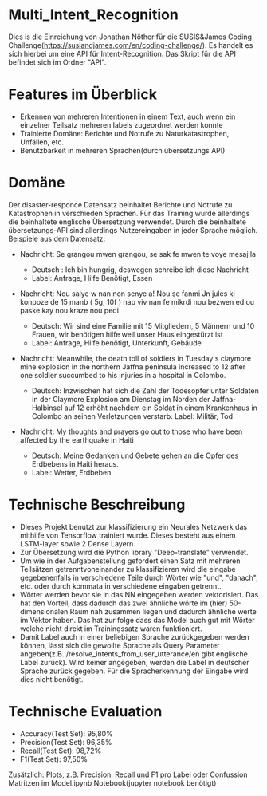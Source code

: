 # Multi_Intent_Recognition

Dies is die Einreichung von Jonathan Nöther für die SUSIS&James Coding Challenge(https://susiandjames.com/en/coding-challenge/). Es handelt es sich hierbei um eine API für Intent-Recognition. Das Skript für die API befindet sich im Ordner "API".
# Features im Überblick
- Erkennen von mehreren Intentionen in einem Text, auch wenn ein einzelner Teilsatz mehreren labels zugeordnet werden konnte
- Trainierte Domäne: Berichte und Notrufe zu Naturkatastrophen, Unfällen, etc.
- Benutzbarkeit in mehreren Sprachen(durch übersetzungs API)

# Domäne
Der disaster-responce Datensatz beinhaltet Berichte und Notrufe zu Katastrophen in verschieden Sprachen. Für das Training wurde allerdings die beinhaltete englische Übersetzung verwendet. Durch die beinhaltete übersetzungs-API sind allerdings Nutzereingaben in jeder Sprache möglich.
Beispiele aus dem Datensatz:
- Nachricht: Se grangou mwen grangou, se sak fe mwen te voye mesaj la
    - Deutsch : Ich bin hungrig, deswegen schreibe ich diese Nachricht
    - Label: Anfrage, Hilfe Benötigt, Essen

- Nachricht: Nou salye w nan non senye a! Nou se fanmi Jn jules ki konpoze de 15 manb ( 5g, 10f ) nap viv nan fe mikrdi nou bezwen ed ou paske kay nou kraze nou pedi
    - Deutsch: Wir sind eine Familie mit 15 Mitgliedern, 5 Männern und 10 Frauen, wir benötigen hilfe weil unser Haus eingestürzt ist
    - Label: Anfrage, Hilfe benötigt, Unterkunft, Gebäude

- Nachricht: Meanwhile, the death toll of soldiers in Tuesday's claymore mine explosion in the northern Jaffna peninsula increased to 12 after one soldier succumbed to his injuries in a hospital in Colombo.
    - Deutsch: Inzwischen hat sich die Zahl der Todesopfer unter Soldaten in der Claymore Explosion am Dienstag im Norden der Jaffna-Halbinsel auf 12 erhöht nachdem ein Soldat in einem Krankenhaus in Colombo an seinen Verletzungen verstarb.
    Label: Militär, Tod

- Nachricht: My thoughts and prayers go out to those who have been affected by the earthquake in Haiti
    - Deutsch: Meine Gedanken und Gebete gehen an die Opfer des Erdbebens in Haiti heraus.
    - Label: Wetter, Erdbeben

# Technische Beschreibung
- Dieses Projekt benutzt zur klassifizierung ein Neurales Netzwerk das mithilfe von Tensorflow trainiert wurde. Dieses besteht aus einem LSTM-layer sowie 2 Dense Layern. 
- Zur Übersetzung wird die Python library "Deep-translate" verwendet.  
- Um wie in der Aufgabenstellung gefordert einen Satz mit mehreren Teilsätzen getrenntvoneinander zu klassifizieren wird die eingabe gegebenenfalls in verschiedene Teile durch Wörter wie "und", "danach", etc. oder durch kommata in verschiedene eingaben getrennt.
- Wörter werden bevor sie in das NN eingegeben werden vektorisiert. Das hat den Vorteil, dass dadurch das zwei ähnliche wörte im (hier) 50-dimensionalen Raum nah zusammen liegen und dadurch ähnliche werte im Vektor haben. Das hat zur folge dass das Model auch gut mit Wörter welche nicht direkt im Trainingssatz waren funktioniert.
- Damit Label auch in einer beliebigen Sprache zurückgegeben werden können, lässt sich die gewollte Sprache als Query Parameter angeben(z.B. /resolve_intents_from_user_utterance/en gibt englische Label zurück). Wird keiner angegeben, werden die Label in deutscher Sprache zurück gegeben. Für die Spracherkennung der Eingabe wird dies nicht benötigt.

# Technische Evaluation
- Accuracy(Test Set): 95,80%
- Precision(Test Set): 96,35%
- Recall(Test Set): 98,72%
- F1(Test Set): 97,50%

Zusätzlich: Plots, z.B. Precision, Recall und F1 pro Label oder Confussion Matritzen im Model.ipynb Notebook(jupyter notebook benötigt)
